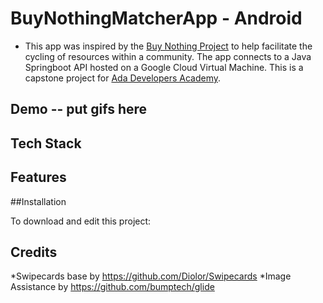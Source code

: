 # BuyNothingMatcherApp - Android

 - This app was inspired by the [Buy Nothing Project](https://buynothingproject.org/) to help facilitate the cycling of resources within a community. The app connects to a Java Springboot API hosted on a Google Cloud Virtual Machine. 
This is a capstone project for [Ada Developers Academy](https://www.adadevelopersacademy.org/). 


## Demo -- put gifs here

## Tech Stack


## Features

##Installation

To download and edit this project: 

## Credits

*Swipecards base by https://github.com/Diolor/Swipecards
*Image Assistance by https://github.com/bumptech/glide
